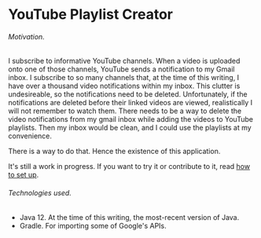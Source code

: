 # YouTube Playlist Creator

###### Motivation. 
I subscribe to informative YouTube channels. When a video is uploaded onto one of those channels, YouTube sends a notification to my Gmail inbox. I subscribe to so many channels that, at the time of this writing, I have over a thousand video notifications within my inbox. This clutter is undesireable, so the notifications need to be deleted. Unfortunately, if the notifications are deleted before their linked videos are viewed, realistically I will not remember to watch them. 
There needs to be a way to delete the video notifications from my gmail inbox while adding the videos to YouTube playlists. Then my inbox would be clean, and I could use the playlists at my convenience.

There is a way to do that. Hence the existence of this application. 

It's still a work in progress. If you want to try it or contribute to it, read [how to set up](https://github.com/jmcart9/YouTubeProgram/blob/master/set_up.md).

###### Technologies used.

+ Java 12. At the time of this writing, the most-recent version of Java.
+ Gradle. For importing some of Google's APIs.
